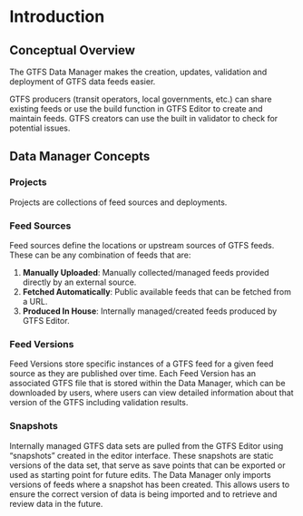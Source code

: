# Introduction

## Conceptual Overview

The GTFS Data Manager makes the creation, updates, validation and deployment of GTFS data feeds easier.

GTFS producers (transit operators, local governments, etc.) can share existing feeds or use the build function in GTFS Editor to create and maintain feeds. GTFS creators can use the built in validator to check for potential issues.

## Data Manager Concepts

### Projects

Projects are collections of feed sources and deployments.

### Feed Sources

Feed sources define the locations or upstream sources of GTFS feeds. These can be any combination of feeds that are:

1. **Manually Uploaded**: Manually collected/managed feeds provided directly by an external source.  
2. **Fetched Automatically**: Public available feeds that can be fetched from a URL.
3. **Produced In House**: Internally managed/created feeds produced by GTFS Editor.

### Feed Versions

Feed Versions store specific instances of a GTFS feed for a given feed source as they are published over time. Each Feed Version has an associated GTFS file that is stored within the Data Manager, which can be downloaded by users, where users can view detailed information about that version of the GTFS including validation results.

### Snapshots

Internally managed GTFS data sets are pulled from the GTFS Editor using “snapshots” created in the editor interface. These snapshots are static versions of the data set, that serve as save points that can be exported or used as starting point for future edits. The Data Manager only imports versions of feeds where a snapshot has been created. This allows users to ensure the correct version of data is being imported and to retrieve and review data in the future.
